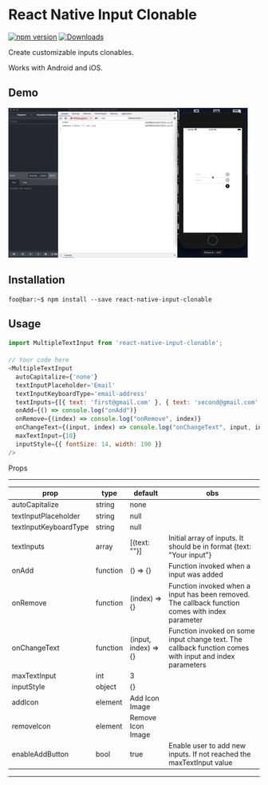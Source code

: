 # React Native Input Clonable
[![npm version](https://badge.fury.io/js/react-native-input-clonable.svg)](https://badge.fury.io/js/react-native-input-clonable)
[![Downloads](http://img.shields.io/npm/dy/react-native-input-clonable.svg?style=flat-square)](https://img.shields.io/npm/dy/react-native-input-clonable)

Create customizable inputs clonables.

Works with Android and iOS.

## Demo
![Alt Text](https://raw.githubusercontent.com/ErickMaeda/react-native-input-clonable/master/src/assets/ios.gif)

## Installation
```console
foo@bar:~$ npm install --save react-native-input-clonable
```

## Usage
```javascript
import MultipleTextInput from 'react-native-input-clonable';

// Your code here
<MultipleTextInput
  autoCapitalize={'none'}
  textInputPlaceholder='Email'
  textInputKeyboardType='email-address'
  textInputs={[{ text: 'first@gmail.com' }, { text: 'second@gmail.com' }]}
  onAdd={() => console.log("onAdd")}
  onRemove={(index) => console.log("onRemove", index)}
  onChangeText={(input, index) => console.log("onChangeText", input, index)}
  maxTextInput={10}
  inputStyle={{ fontSize: 14, width: 190 }}
/>
```
Props

---
|prop|type|default|obs|
| --- | --- | --- | --- |
|autoCapitalize|string|none||
|textInputPlaceholder|string|null||
|textInputKeyboardType|string|null||
|textInputs|array|[{text: ""}]|Initial array of inputs. It should be in format {text: "Your input"}|
|onAdd|function|() => {}|Function invoked when a input was added|
|onRemove|function|(index) => {}|Function invoked when a input has been removed. The callback function comes with index parameter|
|onChangeText|function|(input, index) => {}|Function invoked on some input change text. The callback function comes with input and index parameters|
|maxTextInput|int|3||
|inputStyle|object|{}||
|addIcon|element|Add Icon Image||
|removeIcon|element|Remove Icon Image||
|enableAddButton|bool|true|Enable user to add new inputs. If not reached the maxTextInput value| 
---

